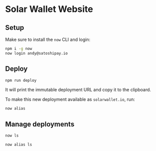 # Solar Wallet Website

## Setup

Make sure to install the `now` CLI and login:

```sh
npm i -g now
now login andy@satoshipay.io
```

## Deploy

```sh
npm run deploy
```

It will print the immutable deployment URL and copy it to the clipboard.

To make this new deployment available as `solarwallet.io`, run:

```sh
now alias
```


## Manage deployments

```sh
now ls
```

```sh
now alias ls
```

